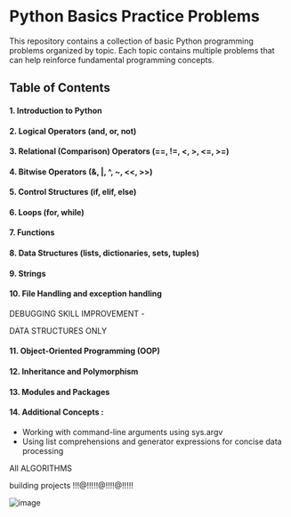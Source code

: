 # Python Basics Practice Problems

This repository contains a collection of basic Python programming problems organized by topic. Each topic contains multiple problems that can help reinforce fundamental programming concepts.

## Table of Contents

#### 1. Introduction to Python
#### 2. Logical Operators (and, or, not)													
#### 3. Relational (Comparison) Operators (==, !=, <, >, <=, >=)
#### 4. Bitwise Operators (&, |, ^, ~, <<, >>)
#### 5. Control Structures (if, elif, else)
#### 6. Loops (for, while)
#### 7. Functions
#### 8. Data Structures (lists, dictionaries, sets, tuples)
#### 9. Strings
#### 10. File Handling and exception handling

DEBUGGING SKILL IMPROVEMENT -

DATA STRUCTURES ONLY 

#### 11. Object-Oriented Programming (OOP)
#### 12. Inheritance and Polymorphism
#### 13. Modules and Packages
#### 14. Additional Concepts :
  - Working with command-line arguments using sys.argv
  - Using list comprehensions and generator expressions for concise data processing

    
All ALGORITHMS


building projects !!!@!!!!!@!!!!@!!!!!


![image](https://github.com/shakeelrifathcse/Python-Basic-2-Advance-Excerise/assets/148626818/2c74bccf-8567-4e1b-8b60-ea979d46fc6d)

